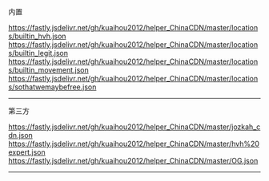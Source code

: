 
内置

https://fastly.jsdelivr.net/gh/kuaihou2012/helper_ChinaCDN/master/locations/builtin_hvh.json
https://fastly.jsdelivr.net/gh/kuaihou2012/helper_ChinaCDN/master/locations/builtin_legit.json
https://fastly.jsdelivr.net/gh/kuaihou2012/helper_ChinaCDN/master/locations/builtin_movement.json
https://fastly.jsdelivr.net/gh/kuaihou2012/helper_ChinaCDN/master/locations/sothatwemaybefree.json

----------------------------------


第三方

https://fastly.jsdelivr.net/gh/kuaihou2012/helper_ChinaCDN/master/jozkah_cdn.json
https://fastly.jsdelivr.net/gh/kuaihou2012/helper_ChinaCDN/master/hvh%20expert.json
https://fastly.jsdelivr.net/gh/kuaihou2012/helper_ChinaCDN/master/OG.json

----------------------------------

